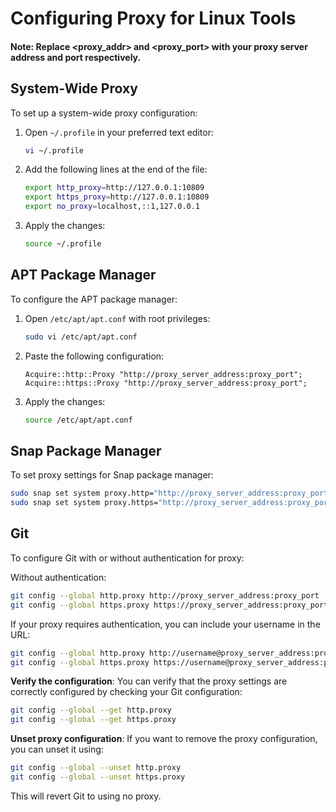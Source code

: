 # Configuring Proxy for Linux Tools

#### Note: Replace <proxy_addr> and <proxy_port> with your proxy server address and port respectively.

## System-Wide Proxy

To set up a system-wide proxy configuration:

1. Open `~/.profile` in your preferred text editor:

    ```bash
    vi ~/.profile
    ```

2. Add the following lines at the end of the file:

    ```bash
    export http_proxy=http://127.0.0.1:10809
    export https_proxy=http://127.0.0.1:10809
    export no_proxy=localhost,::1,127.0.0.1
    ```

3. Apply the changes:

    ```bash
    source ~/.profile
    ```

## APT Package Manager

To configure the APT package manager:

1. Open `/etc/apt/apt.conf` with root privileges:

    ```bash
    sudo vi /etc/apt/apt.conf
    ```

2. Paste the following configuration:

   ```plaintext
   Acquire::http::Proxy "http://proxy_server_address:proxy_port";
   Acquire::https::Proxy "http://proxy_server_address:proxy_port";
   ```
   
3. Apply the changes:

    ```bash
    source /etc/apt/apt.conf
    ```

## Snap Package Manager

To set proxy settings for Snap package manager:

```bash
sudo snap set system proxy.http="http://proxy_server_address:proxy_port"
sudo snap set system proxy.https="http://proxy_server_address:proxy_port"
```

## Git

To configure Git with or without authentication for proxy:

Without authentication:

```bash
git config --global http.proxy http://proxy_server_address:proxy_port
git config --global https.proxy https://proxy_server_address:proxy_port
```

If your proxy requires authentication, you can include your username in the URL:

```bash
git config --global http.proxy http://username@proxy_server_address:proxy_port
git config --global https.proxy https://username@proxy_server_address:proxy_port
```

**Verify the configuration**: You can verify that the proxy settings are correctly configured by checking your Git
configuration:

```bash
git config --global --get http.proxy
git config --global --get https.proxy
```

**Unset proxy configuration**: If you want to remove the proxy configuration, you can unset it using:

```bash
git config --global --unset http.proxy
git config --global --unset https.proxy
```
This will revert Git to using no proxy.

